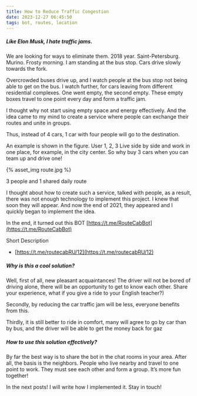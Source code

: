 ```yaml
---
title: How to Reduce Traffic Congestion
date: 2023-12-27 06:45:50
tags: bot, routes, location
---
```

##### Like Elon Musk, I hate traffic jams.

We are looking for ways to eliminate them.
2018 year. Saint-Petersburg. Murino. Frosty morning. I am standing at the bus stop. Cars drive slowly towards the fork.

<!-- more -->

Overcrowded buses drive up, and I watch people at the bus stop not being able to get on the bus.
I watch further, for cars leaving from different residential complexes. One went empty, the second empty. These empty boxes travel to one point every day and form a traffic jam.

I thought why not start using empty space and energy effectively. And the idea came to my mind to create a service where people can exchange their routes and unite in groups.

Thus, instead of 4 cars, 1 car with four people will go to the destination.

An example is shown in the figure. User 1, 2, 3 Live side by side and work in one place, for example, in the city center. So why buy 3 cars when you can team up and drive one!

{% asset_img route.jpg %}

3 people and 1 shared daily route

I thought about how to create such a service, talked with people, as a result, there was not enough technology to implement this project. I knew that soon they will appear. And now the end of 2021, they appeared and I quickly began to implement the idea.

In the end, it turned out this BOT [https://t.me/RouteCabBot](https://t.me/RouteCabBot)

Short Description
- [https://t.me/routecabRU/12](https://t.me/routecabRU/12)

##### Why is this a cool solution?

Well, first of all, new pleasant acquaintances! The driver will not be bored of driving alone, there will be an opportunity to get to know each other. Share your experience, what if you give a ride to your English teacher?)

Secondly, by reducing the car traffic jam will be less, everyone benefits from this.

Thirdly, it is still better to ride in comfort, many will agree to go by car than by bus, and the driver will be able to get the money back for gaz

##### How to use this solution effectively?

By far the best way is to share the bot in the chat rooms in your area. After all, the basis is the neighbors. People who live nearby and travel to one point to work. They must see each other and form a group. It’s more fun together!

In the next posts! I will write how I implemented it. Stay in touch!
